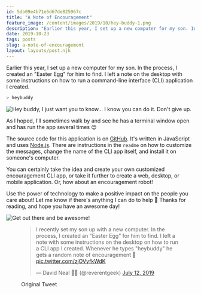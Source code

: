 ```yaml
---
id: 5db09e4b71e5d67de825967c
title: "A Note of Encouragement"
feature_image: /content/images/2019/10/hey-buddy-1.png
description: "Earlier this year, I set up a new computer for my son. In the process, I created an \"Easter Egg\" for him to find. I left a note on the…"
date: 2019-10-23
tags: posts
slug: a-note-of-encouragement
layout: layouts/post.njk
---
```


Earlier this year, I set up a new computer for my son. In the process, I created an "Easter Egg" for him to find. I left a note on the desktop with some instructions on how to run a command-line interface (CLI) application I created.

```sh
> heybuddy
```

![Hey buddy, I just want you to know... I know you can do it. Don't give up.](/content/images/2019/10/hey-buddy.png)

As I hoped, I'll sometimes walk by and see he has a terminal window open and has run the app several times 😊

The source code for this application is on [GitHub](https://github.com/reverentgeek/notes-of-encouragement-cli). It's written in JavaScript and uses [Node.js](https://nodejs.org). There are instructions in the `readme` on how to customize the messages, change the name of the CLI app itself, and install it on someone's computer.

You can certainly take the idea and create your own customized encouragement CLI app, or take it further to create a web, desktop, or mobile application. Or, how about an encouragement robot!

Use the power of technology to make a positive impact on the people you care about! Let me know if there's anything I can do to help 🙂 Thanks for reading, and hope you have an awesome day!

![Get out there and be awesome!](/content/images/2019/10/get-out-there-and-be-awesome.jpg)

<figure class="kg-card kg-embed-card kg-card-hascaption"><blockquote class="twitter-tweet"><p lang="en" dir="ltr">I recently set my son up with a new computer. In the process, I created an &quot;Easter Egg&quot; for him to find. I left a note with some instructions on the desktop on how to run a CLI app I created. Whenever he types &quot;heybuddy&quot; he gets a random note of encouragement 🙂 <a href="https://t.co/zjOVyfkWdK">pic.twitter.com/zjOVyfkWdK</a></p>&mdash; David Neal 🥓🥑 (@reverentgeek) <a href="https://twitter.com/reverentgeek/status/1149743935843131392?ref_src=twsrc%5Etfw">July 12, 2019</a></blockquote>
<script async src="https://platform.twitter.com/widgets.js" charset="utf-8"></script>
<figcaption>Original Tweet</figcaption></figure>
